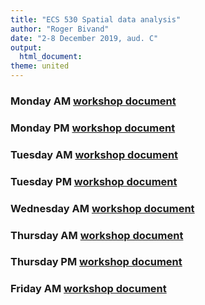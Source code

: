 ```yaml
---
title: "ECS 530 Spatial data analysis"
author: "Roger Bivand"
date: "2-8 December 2019, aud. C"
output: 
  html_document:
theme: united
---
```


### Monday AM [workshop document](https://rsbivand.github.io/ECS530_h19/ECS530_I.html)

### Monday PM [workshop document](https://rsbivand.github.io/ECS530_h19/ECS530_II.html)

### Tuesday AM [workshop document](https://rsbivand.github.io/ECS530_h19/ECS530_III.html)

### Tuesday PM [workshop document](https://rsbivand.github.io/ECS530_h19/ECS530_IV.html)

### Wednesday AM [workshop document](https://rsbivand.github.io/ECS530_h19/ECS530_V.html)

### Thursday AM [workshop document](https://rsbivand.github.io/ECS530_h19/ECS530_VI.html)

### Thursday PM [workshop document](https://rsbivand.github.io/ECS530_h19/ECS530_VII.html)

### Friday AM [workshop document](https://rsbivand.github.io/ECS530_h19/ECS530_VIII.html)



